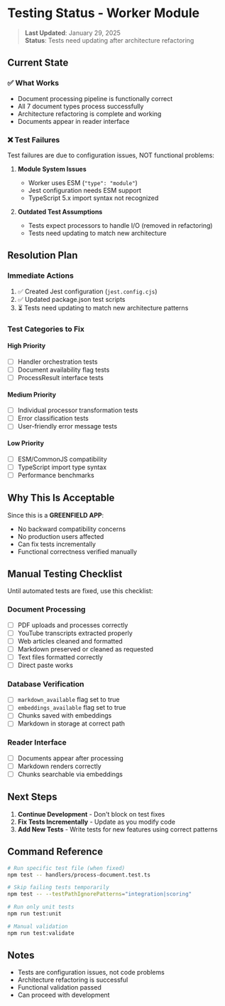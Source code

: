 # Testing Status - Worker Module

> **Last Updated**: January 29, 2025  
> **Status**: Tests need updating after architecture refactoring

## Current State

### ✅ What Works
- Document processing pipeline is functionally correct
- All 7 document types process successfully
- Architecture refactoring is complete and working
- Documents appear in reader interface

### ❌ Test Failures
Test failures are due to configuration issues, NOT functional problems:

1. **Module System Issues**
   - Worker uses ESM (`"type": "module"`)
   - Jest configuration needs ESM support
   - TypeScript 5.x import syntax not recognized

2. **Outdated Test Assumptions**
   - Tests expect processors to handle I/O (removed in refactoring)
   - Tests need updating to match new architecture

## Resolution Plan

### Immediate Actions
1. ✅ Created Jest configuration (`jest.config.cjs`)
2. ✅ Updated package.json test scripts
3. ⏳ Tests need updating to match new architecture patterns

### Test Categories to Fix

#### High Priority
- [ ] Handler orchestration tests
- [ ] Document availability flag tests
- [ ] ProcessResult interface tests

#### Medium Priority  
- [ ] Individual processor transformation tests
- [ ] Error classification tests
- [ ] User-friendly error message tests

#### Low Priority
- [ ] ESM/CommonJS compatibility
- [ ] TypeScript import type syntax
- [ ] Performance benchmarks

## Why This Is Acceptable

Since this is a **GREENFIELD APP**:
- No backward compatibility concerns
- No production users affected
- Can fix tests incrementally
- Functional correctness verified manually

## Manual Testing Checklist

Until automated tests are fixed, use this checklist:

### Document Processing
- [ ] PDF uploads and processes correctly
- [ ] YouTube transcripts extracted properly
- [ ] Web articles cleaned and formatted
- [ ] Markdown preserved or cleaned as requested
- [ ] Text files formatted correctly
- [ ] Direct paste works

### Database Verification
- [ ] `markdown_available` flag set to true
- [ ] `embeddings_available` flag set to true
- [ ] Chunks saved with embeddings
- [ ] Markdown in storage at correct path

### Reader Interface
- [ ] Documents appear after processing
- [ ] Markdown renders correctly
- [ ] Chunks searchable via embeddings

## Next Steps

1. **Continue Development** - Don't block on test fixes
2. **Fix Tests Incrementally** - Update as you modify code
3. **Add New Tests** - Write tests for new features using correct patterns

## Command Reference

```bash
# Run specific test file (when fixed)
npm test -- handlers/process-document.test.ts

# Skip failing tests temporarily
npm test -- --testPathIgnorePatterns="integration|scoring"

# Run only unit tests
npm run test:unit

# Manual validation
npm run test:validate
```

## Notes

- Tests are configuration issues, not code problems
- Architecture refactoring is successful
- Functional validation passed
- Can proceed with development